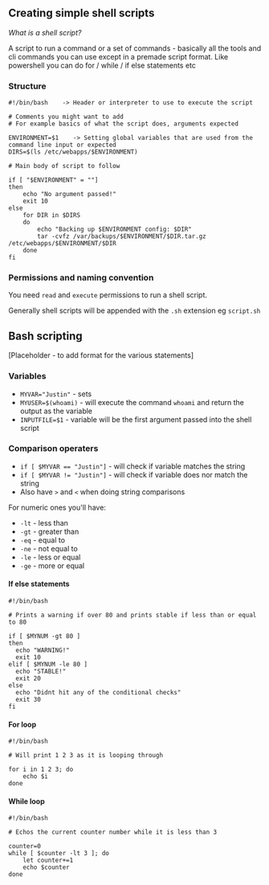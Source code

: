 ## Creating simple shell scripts

*What is a shell script?*

A script to run a command or a set of commands - basically all the tools and cli commands you can use except in a premade script format. Like powershell you can do for / while / if else statements etc

### Structure

```
#!/bin/bash    -> Header or interpreter to use to execute the script

# Comments you might want to add  
# For example basics of what the script does, arguments expected

ENVIRONMENT=$1    -> Setting global variables that are used from the command line input or expected
DIRS=$(ls /etc/webapps/$ENVIRONMENT)

# Main body of script to follow

if [ "$ENVIRONMENT" = ""]
then
    echo "No argument passed!"
    exit 10
else
    for DIR in $DIRS
    do
        echo "Backing up $ENVIRONMENT config: $DIR"
        tar -cvfz /var/backups/$ENVIRONMENT/$DIR.tar.gz /etc/webapps/$ENVIRONMENT/$DIR
    done
fi
```

### Permissions and naming convention

You need `read` and `execute` permissions to run a shell script.

Generally shell scripts will be appended with the `.sh` extension eg `script.sh`

## Bash scripting

[Placeholder - to add format for the various statements]

### Variables

* `MYVAR="Justin"` - sets
* `MYUSER=$(whoami)` - will execute the command `whoami` and return the output as the variable
* `INPUTFILE=$1` - variable will be the first argument passed into the shell script

### Comparison operaters

* `if [ $MYVAR == "Justin"]` - will check if variable matches the string
* `if [ $MYVAR != "Justin"]` - will check if variable does nor match the string
* Also have `>` and `<` when doing string comparisons

For numeric ones you'll have:
* `-lt` - less than
* `-gt` - greater than
* `-eq` - equal to
* `-ne` - not equal to
* `-le` - less or equal
* `-ge` - more or equal

#### If else statements

```
#!/bin/bash

# Prints a warning if over 80 and prints stable if less than or equal to 80

if [ $MYNUM -gt 80 ]
then
  echo "WARNING!"
  exit 10
elif [ $MYNUM -le 80 ]
  echo "STABLE!"
  exit 20
else
  echo "Didnt hit any of the conditional checks"
  exit 30
fi
```

#### For loop

```
#!/bin/bash

# Will print 1 2 3 as it is looping through

for i in 1 2 3; do
    echo $i
done
```

#### While loop

```
#!/bin/bash

# Echos the current counter number while it is less than 3

counter=0
while [ $counter -lt 3 ]; do
    let counter+=1
    echo $counter
done
```
